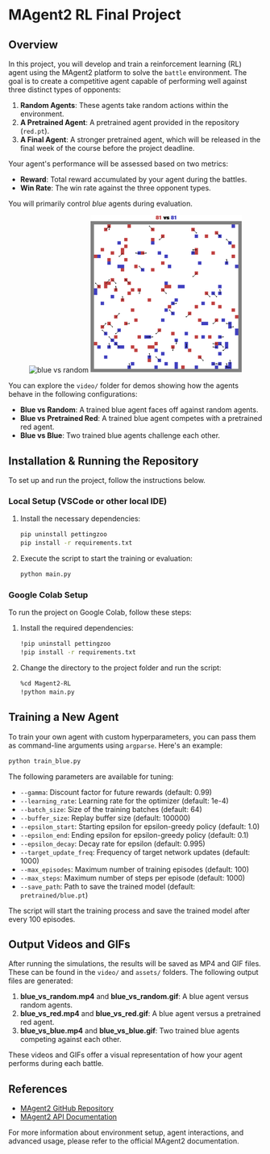 # MAgent2 RL Final Project

## Overview
In this project, you will develop and train a reinforcement learning (RL) agent using the MAgent2 platform to solve the `battle` environment. The goal is to create a competitive agent capable of performing well against three distinct types of opponents:

1. **Random Agents**: These agents take random actions within the environment.
2. **A Pretrained Agent**: A pretrained agent provided in the repository (`red.pt`).
3. **A Final Agent**: A stronger pretrained agent, which will be released in the final week of the course before the project deadline.

Your agent's performance will be assessed based on two metrics:
- **Reward**: Total reward accumulated by your agent during the battles.
- **Win Rate**: The win rate against the three opponent types.

You will primarily control *blue* agents during evaluation.

<p align="center">
  <img src="assets/blue_vs_random.gif" width="300" alt="blue vs random" />
  <img src="assets/blue_vs_red.gif" width="300" alt="blue vs red" />
</p>

You can explore the `video/` folder for demos showing how the agents behave in the following configurations:
- **Blue vs Random**: A trained blue agent faces off against random agents.
- **Blue vs Pretrained Red**: A trained blue agent competes with a pretrained red agent.
- **Blue vs Blue**: Two trained blue agents challenge each other.

## Installation & Running the Repository

To set up and run the project, follow the instructions below.

### Local Setup (VSCode or other local IDE)

1. Install the necessary dependencies:
    ```bash
    pip uninstall pettingzoo
    pip install -r requirements.txt
    ```

2. Execute the script to start the training or evaluation:
    ```bash
    python main.py
    ```

### Google Colab Setup

To run the project on Google Colab, follow these steps:

1. Install the required dependencies:
    ```bash
    !pip uninstall pettingzoo
    !pip install -r requirements.txt
    ```

2. Change the directory to the project folder and run the script:
    ```bash
    %cd Magent2-RL
    !python main.py
    ```

## Training a New Agent

To train your own agent with custom hyperparameters, you can pass them as command-line arguments using `argparse`. Here's an example:

```bash
python train_blue.py 
```

The following parameters are available for tuning:
- `--gamma`: Discount factor for future rewards (default: 0.99)
- `--learning_rate`: Learning rate for the optimizer (default: 1e-4)
- `--batch_size`: Size of the training batches (default: 64)
- `--buffer_size`: Replay buffer size (default: 100000)
- `--epsilon_start`: Starting epsilon for epsilon-greedy policy (default: 1.0)
- `--epsilon_end`: Ending epsilon for epsilon-greedy policy (default: 0.1)
- `--epsilon_decay`: Decay rate for epsilon (default: 0.995)
- `--target_update_freq`: Frequency of target network updates (default: 1000)
- `--max_episodes`: Maximum number of training episodes (default: 100)
- `--max_steps`: Maximum number of steps per episode (default: 1000)
- `--save_path`: Path to save the trained model (default: `pretrained/blue.pt`)

The script will start the training process and save the trained model after every 100 episodes.

## Output Videos and GIFs

After running the simulations, the results will be saved as MP4 and GIF files. These can be found in the `video/` and `assets/` folders. The following output files are generated:

1. **blue_vs_random.mp4** and **blue_vs_random.gif**: A blue agent versus random agents.
2. **blue_vs_red.mp4** and **blue_vs_red.gif**: A blue agent versus a pretrained red agent.
3. **blue_vs_blue.mp4** and **blue_vs_blue.gif**: Two trained blue agents competing against each other.

These videos and GIFs offer a visual representation of how your agent performs during each battle.

## References

- [MAgent2 GitHub Repository](https://github.com/Farama-Foundation/MAgent2)
- [MAgent2 API Documentation](https://magent2.farama.org/introduction/basic_usage/)

For more information about environment setup, agent interactions, and advanced usage, please refer to the official MAgent2 documentation.
